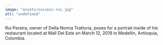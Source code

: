 ```yaml
---
image: "assets/success-rui.jpg"
alt: "undefined"
---
```

Rui Pereira, owner of Della Nonna Trattoria, poses for a portrait inside of his restaurant located at Mall Del Este on March 12, 2019 in Medellin, Antioquia, Colombia.

